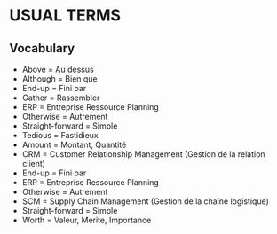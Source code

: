 # USUAL TERMS

## Vocabulary
- Above = Au dessus
- Although = Bien que
- End-up = Fini par
- Gather = Rassembler
- ERP = Entreprise Ressource Planning
- Otherwise = Autrement
- Straight-forward = Simple
- Tedious = Fastidieux
- Amount = Montant, Quantité
- CRM = Customer Relationship Management (Gestion de la relation client)
- End-up = Fini par
- ERP = Entreprise Ressource Planning
- Otherwise = Autrement
- SCM = Supply Chain Management (Gestion de la chaîne logistique)
- Straight-forward = Simple
- Worth = Valeur, Merite, Importance